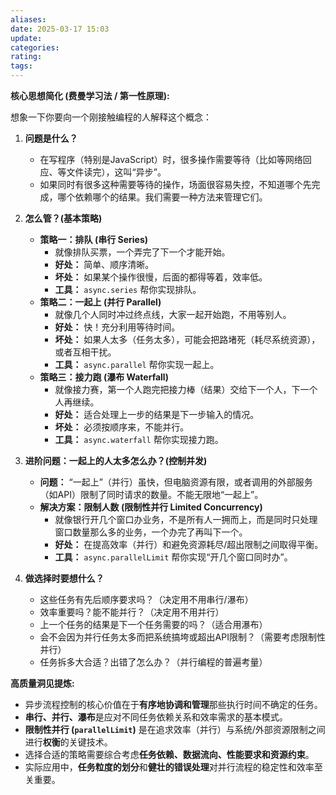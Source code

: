 ```yaml
---
aliases: 
date: 2025-03-17 15:03
update: 
categories: 
rating: 
tags:
---
```



**核心思想简化 (费曼学习法 / 第一性原理):**

想象一下你要向一个刚接触编程的人解释这个概念：

1.  **问题是什么？**
    *   在写程序（特别是JavaScript）时，很多操作需要等待（比如等网络回应、等文件读完），这叫“异步”。
    *   如果同时有很多这种需要等待的操作，场面很容易失控，不知道哪个先完成，哪个依赖哪个的结果。我们需要一种方法来管理它们。

2.  **怎么管？(基本策略)**
    *   **策略一：排队 (串行 Series)**
        *   就像排队买票，一个弄完了下一个才能开始。
        *   **好处：** 简单、顺序清晰。
        *   **坏处：** 如果某个操作很慢，后面的都得等着，效率低。
        *   **工具：** `async.series` 帮你实现排队。
    *   **策略二：一起上 (并行 Parallel)**
        *   就像几个人同时冲过终点线，大家一起开始跑，不用等别人。
        *   **好处：** 快！充分利用等待时间。
        *   **坏处：** 如果人太多（任务太多），可能会把路堵死（耗尽系统资源），或者互相干扰。
        *   **工具：** `async.parallel` 帮你实现一起上。
    *   **策略三：接力跑 (瀑布 Waterfall)**
        *   就像接力赛，第一个人跑完把接力棒（结果）交给下一个人，下一个人再继续。
        *   **好处：** 适合处理上一步的结果是下一步输入的情况。
        *   **坏处：** 必须按顺序来，不能并行。
        *   **工具：** `async.waterfall` 帮你实现接力跑。

3.  **进阶问题：一起上的人太多怎么办？(控制并发)**
    *   **问题：** “一起上”（并行）虽快，但电脑资源有限，或者调用的外部服务（如API）限制了同时请求的数量。不能无限地“一起上”。
    *   **解决方案：限制人数 (限制性并行 Limited Concurrency)**
        *   就像银行开几个窗口办业务，不是所有人一拥而上，而是同时只处理窗口数量那么多的业务，一个办完了再叫下一个。
        *   **好处：** 在提高效率（并行）和避免资源耗尽/超出限制之间取得平衡。
        *   **工具：** `async.parallelLimit` 帮你实现“开几个窗口同时办”。

4.  **做选择时要想什么？**
    *   这些任务有先后顺序要求吗？（决定用不用串行/瀑布）
    *   效率重要吗？能不能并行？（决定用不用并行）
    *   上一个任务的结果是下一个任务需要的吗？（适合用瀑布）
    *   会不会因为并行任务太多而把系统搞垮或超出API限制？（需要考虑限制性并行）
    *   任务拆多大合适？出错了怎么办？（并行编程的普遍考量）

**高质量洞见提炼:**

*   异步流程控制的核心价值在于**有序地协调和管理**那些执行时间不确定的任务。
*   **串行、并行、瀑布**是应对不同任务依赖关系和效率需求的基本模式。
*   **限制性并行 (`parallelLimit`)** 是在追求效率（并行）与系统/外部资源限制之间进行**权衡**的关键技术。
*   选择合适的策略需要综合考虑**任务依赖、数据流向、性能要求和资源约束**。
*   实际应用中，**任务粒度的划分**和**健壮的错误处理**对并行流程的稳定性和效率至关重要。

